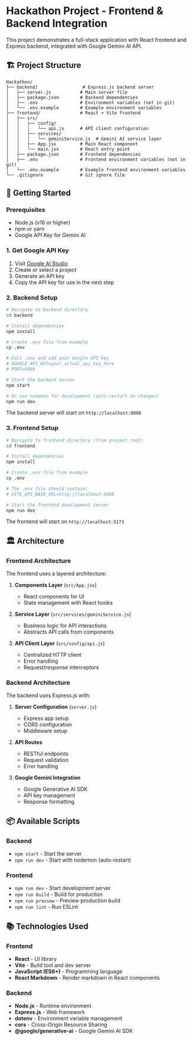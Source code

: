 # Hackathon Project - Frontend & Backend Integration

This project demonstrates a full-stack application with React frontend and Express backend, integrated with Google Gemini AI API.

## 🏗️ Project Structure

```
Hackathon/
├── backend/                 # Express.js backend server
│   ├── server.js           # Main server file
│   ├── package.json        # Backend dependencies
│   ├── .env                # Environment variables (not in git)
│   └── .env.example        # Example environment variables
├── frontend/               # React + Vite frontend
│   ├── src/
│   │   ├── config/
│   │   │   └── api.js      # API client configuration
│   │   ├── services/
│   │   │   └── geminiService.js  # Gemini AI service layer
│   │   ├── App.jsx         # Main React component
│   │   └── main.jsx        # React entry point
│   ├── package.json        # Frontend dependencies
│   ├── .env                # Frontend environment variables (not in git)
│   └── .env.example        # Example frontend environment variables
└── .gitignore              # Git ignore file
```

## 🚀 Getting Started

### Prerequisites

- Node.js (v16 or higher)
- npm or yarn
- Google API Key for Gemini AI

### 1. Get Google API Key

1. Visit [Google AI Studio](https://aistudio.google.com/app/apikey)
2. Create or select a project
3. Generate an API key
4. Copy the API key for use in the next step

### 2. Backend Setup

```bash
# Navigate to backend directory
cd backend

# Install dependencies
npm install

# Create .env file from example
cp .env

# Edit .env and add your Google API key
# GOOGLE_API_KEY=your_actual_api_key_here
# PORT=8080

# Start the backend server
npm start

# Or use nodemon for development (auto-restart on changes)
npm run dev
```

The backend server will start on `http://localhost:8080`

### 3. Frontend Setup

```bash
# Navigate to frontend directory (from project root)
cd frontend

# Install dependencies
npm install

# Create .env file from example
cp .env

# The .env file should contain:
# VITE_API_BASE_URL=http://localhost:8080

# Start the frontend development server
npm run dev
```

The frontend will start on `http://localhost:5173`

## 🏛️ Architecture

### Frontend Architecture

The frontend uses a layered architecture:

1. **Components Layer** (`src/App.jsx`)
   - React components for UI
   - State management with React hooks

2. **Service Layer** (`src/services/geminiService.js`)
   - Business logic for API interactions
   - Abstracts API calls from components

3. **API Client Layer** (`src/config/api.js`)
   - Centralized HTTP client
   - Error handling
   - Request/response interceptors

### Backend Architecture

The backend uses Express.js with:

1. **Server Configuration** (`server.js`)
   - Express app setup
   - CORS configuration
   - Middleware setup

2. **API Routes**
   - RESTful endpoints
   - Request validation
   - Error handling

3. **Google Gemini Integration**
   - Google Generative AI SDK
   - API key management
   - Response formatting

## 📦 Available Scripts

### Backend

- `npm start` - Start the server
- `npm run dev` - Start with nodemon (auto-restart)

### Frontend

- `npm run dev` - Start development server
- `npm run build` - Build for production
- `npm run preview` - Preview production build
- `npm run lint` - Run ESLint

## 📚 Technologies Used

### Frontend
- **React** - UI library
- **Vite** - Build tool and dev server
- **JavaScript (ES6+)** - Programming language
- **React Markdown** - Render markdown in React components

### Backend
- **Node.js** - Runtime environment
- **Express.js** - Web framework
- **dotenv** - Environment variable management
- **cors** - Cross-Origin Resource Sharing
- **@google/generative-ai** - Google Gemini AI SDK
